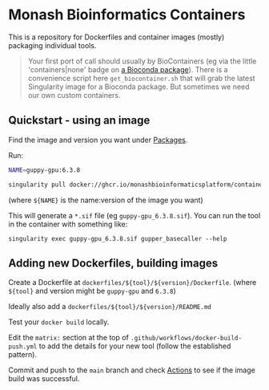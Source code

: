 # Monash Bioinformatics Containers

This is a repository for Dockerfiles and container images (mostly) packaging individual tools.

> Your first port of call should usually by BioContainers (eg via the little 'containers|none' badge on [a Bioconda package](https://bioconda.github.io/recipes/samtools)). There is a convenience script here `get_biocontainer.sh` that will grab the latest Singularity image for a Bioconda package. But sometimes we need our own custom containers.

## Quickstart - using an image

Find the image and version you want under [Packages](https://github.com/orgs/MonashBioinformaticsPlatform/packages?repo_name=containers).

Run: 

```bash
NAME=guppy-gpu:6.3.8

singularity pull docker://ghcr.io/monashbioinformaticsplatform/containers/${NAME}
```
(where `${NAME}` is the name:version of the image you want)

This will generate a `*.sif` file (eg `guppy-gpu_6.3.8.sif`). You can run the tool in the container with something like:
```
singularity exec guppy-gpu_6.3.8.sif gupper_basecaller --help
```

## Adding new Dockerfiles, building images

Create a Dockerfile at `dockerfiles/${tool}/${version}/Dockerfile`.
(where `${tool}` and version might be `guppy-gpu` and `6.3.8`)

Ideally also add a `dockerfiles/${tool}/${version}/README.md`

Test your `docker build` locally.

Edit the `matrix:` section at the top of `.github/workflows/docker-build-push.yml` to add the details for your new tool (follow the established pattern).

Commit and push to the `main` branch and check [Actions](https://github.com/MonashBioinformaticsPlatform/containers/actions) to see if the image build was successful.
